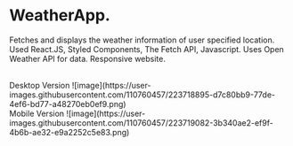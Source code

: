 # WeatherApp.
Fetches and displays the weather information of user specified location.
Used React.JS, Styled Components, The Fetch API, Javascript. 
Uses Open Weather API for data.
Responsive website.

<br/>
Desktop Version
![image](https://user-images.githubusercontent.com/110760457/223718895-d7c80bb9-77de-4ef6-bd77-a48270eb0ef9.png)
<br/>
Mobile Version
![image](https://user-images.githubusercontent.com/110760457/223719082-3b340ae2-ef9f-4b6b-ae32-e9a2252c5e83.png)
